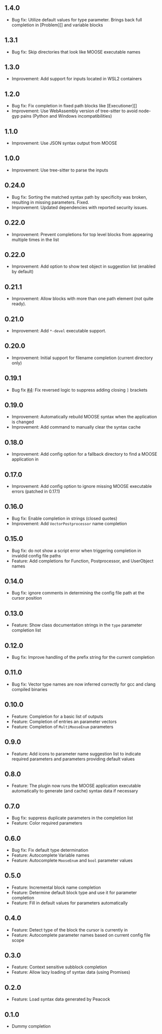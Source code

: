 ## 1.4.0
* Bug fix: Utilize default values for type parameter. Brings back full completion in [Problem][] and variable blocks

## 1.3.1
* Bug fix: Skip directories that look like MOOSE executable names

## 1.3.0
* Improvement: Add support for inputs located in WSL2 containers

## 1.2.0
* Bug fix: Fix completion in fixed path blocks like [Executioner][]
* Improvement: Use WebAssembly version of tree-sitter to avoid node-gyp pains (Python and Windows incompatibilities)

## 1.1.0
* Improvement: Use JSON syntax output from MOOSE

## 1.0.0
* Improvement: Use tree-sitter to parse the inputs

## 0.24.0
* Bug fix: Sorting the matched syntax path by specificity was broken, resulting in missing parameters. Fixed.
* Improvement: Updated dependencies with reported security issues.

## 0.22.0
* Improvement: Prevent completions for top level blocks from appearing multiple times in the list

## 0.22.0
* Improvement: Add option to show test object in suggestion list (enabled by default)

## 0.21.1
* Improvement: Allow blocks with more than one path element (not quite ready).

## 0.21.0
* Improvement: Add `*-devel` executable support.

## 0.20.0
* Improvement: Initial support for filename completion (current directory only)

## 0.19.1
* Bug fix [#4](https://github.com/dschwen/autocomplete-moose/issues/4): Fix reversed logic to suppress adding closing `]` brackets

## 0.19.0
* Improvement: Automatically rebuild MOOSE syntax when the application is changed
* Improvement: Add command to manually clear the syntax cache

## 0.18.0
* Improvement: Add config option for a fallback directory to find a MOOSE application in

## 0.17.0
* Improvement: Add config option to ignore missing MOOSE executable errors (patched in 0.17.1)

## 0.16.0
* Bug fix: Enable completion in strings (closed quotes)
* Improvement: Add ```VectorPostprocessor``` name completion

## 0.15.0
* Bug fix: do not show a script error when triggering completion in invaldid config file paths
* Feature: Add completions for Function, Postprocessor, and UserObject names

## 0.14.0
* Bug fix: ignore comments in determining the config file path at the cursor position

## 0.13.0
* Feature: Show class documentation strings in the ```type``` parameter completion list

## 0.12.0
* Bug fix: Improve handling of the prefix string for the current completion

## 0.11.0
* Bug fix: Vector type names are now inferred correctly for gcc and clang compiled binaries

## 0.10.0
* Feature: Completion for a basic list of outputs
* Feature: Completion of entries an parameter vectors
* Feature: Completion of ```MultiMooseEnum``` parameters

## 0.9.0
* Feature: Add icons to parameter name suggestion list to indicate required parameters and parameters providing default values

## 0.8.0
* Feature: The plugin now runs the MOOSE application executable automatically to generate (and cache) syntax data if necessary

## 0.7.0
* Bug fix: suppress duplicate parameters in the completion list
* Feature: Color required parameters

## 0.6.0
* Bug fix: Fix default type determination
* Feature: Autocomplete Variable names
* Feature: Autocomplete ```MooseEnum``` and ```bool``` parameter values

## 0.5.0
* Feature: Incremental block name completion
* Feature: Determine default block type and use it for parameter completion
* Feature: Fill in default values for parameters automatically

## 0.4.0
* Feature: Detect type of the block the cursor is currently in
* Feature: Autocomplete parameter names based on current config file scope

## 0.3.0
* Feature: Context sensitive subblock completion
* Feature: Allow lazy loading of syntax data (using Promises)

## 0.2.0
* Feature: Load syntax data generated by Peacock

## 0.1.0
* Dummy completion

